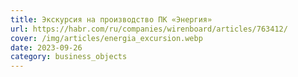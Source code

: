 ```yaml
---
title: Экскурсия на производство ПК «Энергия»
url: https://habr.com/ru/companies/wirenboard/articles/763412/
cover: /img/articles/energia_excursion.webp
date: 2023-09-26
category: business_objects
---
```

